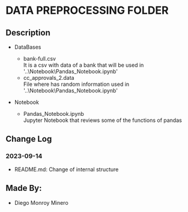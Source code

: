 # DATA PREPROCESSING FOLDER

## Description
* DataBases
   * bank-full.csv <br> It is a csv with data of a bank that will be used in '..\Notebook\Pandas_Notebook.ipynb'
   * cc_approvals_2.data <br> File where has random information used in '..\Notebook\Pandas_Notebook.ipynb'

* Notebook
   * Pandas_Notebook.ipynb <br> Jupyter Notebook that reviews some of the functions of pandas

## Change Log
### 2023-09-14
- README.md: Change of internal structure

## Made By:
* Diego Monroy Minero